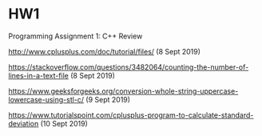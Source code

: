 # HW1
Programming Assignment 1: C++ Review


http://www.cplusplus.com/doc/tutorial/files/ (8 Sept 2019)

https://stackoverflow.com/questions/3482064/counting-the-number-of-lines-in-a-text-file (8 Sept 2019)

https://www.geeksforgeeks.org/conversion-whole-string-uppercase-lowercase-using-stl-c/ (9 Sept 2019)

https://www.tutorialspoint.com/cplusplus-program-to-calculate-standard-deviation (10 Sept 2019)
